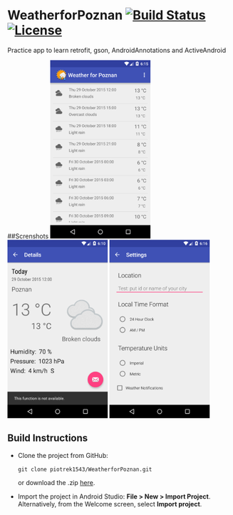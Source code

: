 # WeatherforPoznan [![Build Status](https://travis-ci.org/piotrek1543/WeatherforPoznan.svg)](https://travis-ci.org/piotrek1543/WeatherforPoznan) [![License](http://img.shields.io/:license-apache-blue.svg)](http://www.apache.org/licenses/LICENSE-2.0.html)

Practice app to learn retrofit, gson, AndroidAnnotations and ActiveAndroid

##Screnshots
<img src="/screenshots/device-2015-10-29-111540.png" height="400px"/>
<img src="/screenshots/device-2015-10-29-111513.png" height="400px"/>
<img src="/screenshots/device-2015-10-29-111608.png" height="400px"/>

 
## Build Instructions
 
- Clone the project from GitHub: 
   ```
   git clone piotrek1543/WeatherforPoznan.git
   ```
   or download the .zip [here](https://github.com/piotrek1543/WeatherforPoznan/archive/master.zip).

- Import the project in Android Studio: **File > New > Import Project**.
  Alternatively, from the Welcome screen, select **Import project**.